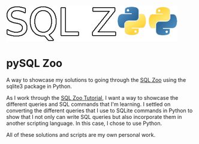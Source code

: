 <img src="Sql_zoo.png" alt="SQL Zoo"/>

# pySQL Zoo
A way to showcase my solutions to going through the [SQL Zoo](https://sqlzoo.net/wiki/SQL_Tutorial) using the sqlite3 package in Python.

As I work through the [SQL Zoo Tutorial](https://sqlzoo.net/wiki/SQL_Tutorial), I want a way to showcase the different queries and SQL commands that I'm learning. I settled on converting the different queries that I use to SQLite commands in Python to show that I not only can write SQL queries but also incorporate them in another scripting language. In this case, I chose to use Python.

All of these solutions and scripts are my own personal work.